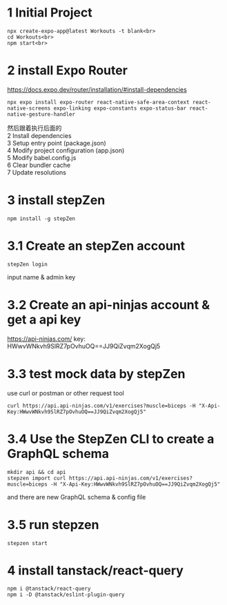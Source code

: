 # 1 Initial Project
    npx create-expo-app@latest Workouts -t blank<br>
    cd Workouts<br>
    npm start<br>


# 2 install Expo Router
https://docs.expo.dev/router/installation/#install-dependencies

    npx expo install expo-router react-native-safe-area-context react-native-screens expo-linking expo-constants expo-status-bar react-native-gesture-handler

然后跟着执行后面的<br>
2 Install dependencies<br>
3 Setup entry point (package.json)<br>
4 Modify project configuration (app.json)<br>
5 Modify babel.config.js<br>
6 Clear bundler cache<br>
7 Update resolutions<br>



# 3 install stepZen
    npm install -g stepZen

# 3.1 Create an stepZen account
    stepZen login
input name & admin key

# 3.2 Create an api-ninjas account & get a api key
https://api-ninjas.com/
key: HWwvWNkvh9SlRZ7pOvhuOQ==JJ9QiZvqm2XogQj5

# 3.3 test mock data by stepZen
use curl or postman or other request tool<br>

    curl https://api.api-ninjas.com/v1/exercises?muscle=biceps -H "X-Api-Key:HWwvWNkvh9SlRZ7pOvhuOQ==JJ9QiZvqm2XogQj5"

# 3.4 Use the StepZen CLI to create a GraphQL schema
    mkdir api && cd api
    stepzen import curl https://api.api-ninjas.com/v1/exercises?muscle=biceps -H "X-Api-Key:HWwvWNkvh9SlRZ7pOvhuOQ==JJ9QiZvqm2XogQj5"
and there are new GraphQL schema & config file

# 3.5 run stepzen
    stepzen start


# 4 install tanstack/react-query
    npm i @tanstack/react-query
    npm i -D @tanstack/eslint-plugin-query